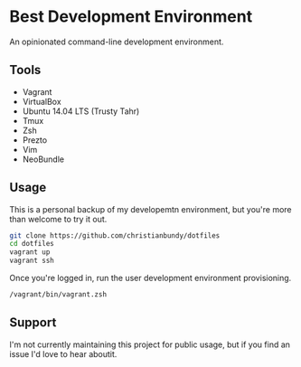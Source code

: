 # Best Development Environment


An opinionated command-line development environment.

## Tools

* Vagrant
* VirtualBox
* Ubuntu 14.04 LTS (Trusty Tahr)
* Tmux
* Zsh
* Prezto
* Vim
* NeoBundle


## Usage

This is a personal backup of my developemtn environment, but you're more than welcome to try it out.

```sh
git clone https://github.com/christianbundy/dotfiles
cd dotfiles
vagrant up
vagrant ssh
```

Once you're logged in, run the user development environment provisioning.

```sh
/vagrant/bin/vagrant.zsh 
```

## Support

I'm not currently maintaining this project for public usage, but if you find an issue I'd love to hear aboutit.
